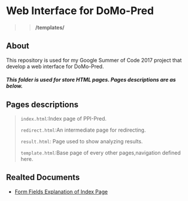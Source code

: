 # Web Interface for DoMo-Pred 
>> #### /templates/
## About

This repository is used for my Google Summer of Code 2017 project that develop a web interface for DoMo-Pred.


##### This folder is used for store HTML pages. Pages descriptions are as below.

## Pages descriptions
> `index.html`:Index page of PPI-Pred.
>
> `redirect.html`:An intermediate page for redirecting.
>
> `result.html`: Page used to show analyzing results.
>
> `template.html`:Base page of every other pages,navigation defined here.
>

## Realted Documents

* [Form Fields Explanation of Index Page](https://docs.google.com/document/d/1opbw0VTqNEV7JnySd5dszzyOQ1pYwvu2cA7NMUC7_Uk/edit?usp=sharing)